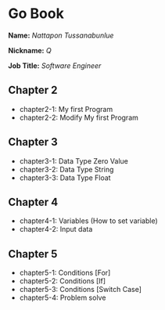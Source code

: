 # Go Book

**Name:** *Nattapon Tussanabunlue*

**Nickname:** *Q*

**Job Title:** *Software Engineer*

## Chapter 2
* chapter2-1: My first Program
* chapter2-2: Modify My first Program


## Chapter 3
* chapter3-1: Data Type Zero Value
* chapter3-2: Data Type String
* chapter3-3: Data Type Float

## Chapter 4
* chapter4-1: Variables (How to set variable)
* chapter4-2: Input data

## Chapter 5
* chapter5-1: Conditions [For]
* chapter5-2: Conditions [If]
* chapter5-3: Conditions [Switch Case]
* chapter5-4: Problem solve